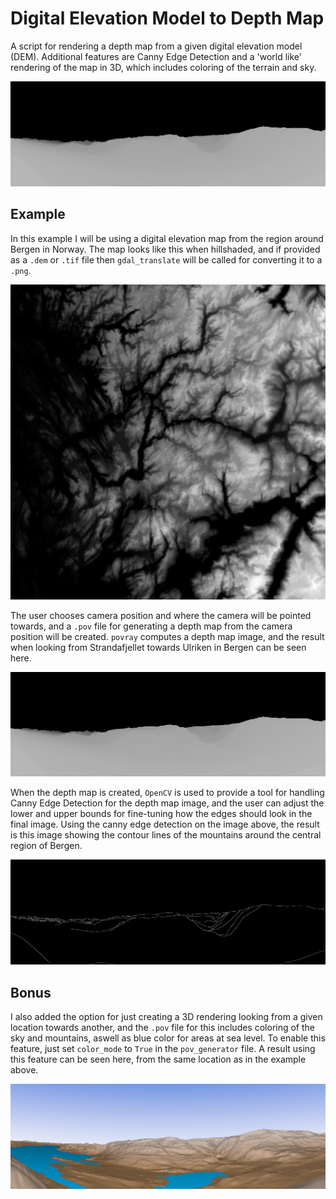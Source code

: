 # Digital Elevation Model to Depth Map

A script for rendering a depth map from a given digital elevation model (DEM). Additional features are Canny Edge Detection and a 'world like' rendering of the map in 3D, which includes coloring of the terrain and sky.

![Depth Map from Strandafjellet in Bergen](exports/strandafjellet_depth.png)

## Example

In this example I will be using a digital elevation map from the region around Bergen in Norway. The map looks like this when hillshaded, and if provided as a `.dem` or `.tif` file then `gdal_translate` will be called for converting it to a `.png`.

![Hillshaded-RAW Digital Elevation File](exports/raw_dem_hillshaded.png)

The user chooses camera position and where the camera will be pointed towards, and a `.pov` file for generating a depth map from the camera position will be created. `povray` computes a depth map image, and the result when looking from Strandafjellet towards Ulriken in Bergen can be seen here.

![Depth Map from Strandafjellet in Bergen](exports/strandafjellet_depth.png)

When the depth map is created, `OpenCV` is used to provide a tool for handling Canny Edge Detection for the depth map image, and the user can adjust the lower and upper bounds for fine-tuning how the edges should look in the final image. Using the canny edge detection on the image above, the result is this image showing the contour lines of the mountains around the central region of Bergen.

![Canny Edge Detected view from Strandafjellet in Bergen](exports/strandafjellet_canny.png)

## Bonus

I also added the option for just creating a 3D rendering looking from a given location towards another, and the `.pov` file for this includes coloring of the sky and mountains, aswell as blue color for areas at sea level. To enable this feature, just set `color_mode` to `True` in the `pov_generator` file. A result using this feature can be seen here, from the same location as in the example above.

![Colored 3D view from Strandafjellet in Bergen](exports/strandafjellet_color.png)
